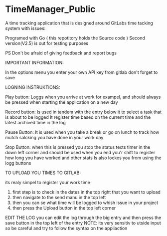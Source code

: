 # TimeManager_Public
A time tracking application that is designed around GitLabs time tacking system with issues:

Programed with Go ( this repotitory holds the Source code ) 
Second version(V2.5) is out for testing purposes

PS
Don't be afraid of giving feedback and report bugs 

IMPORTANT INFORMATION:

In the options menu you enter your own API key from gitlab
don't forget to save

LOGNING INSTRUKTIONS:

Play button:
  Loggs when you arrive at work for exampel, and should always be pressed when starting the application on a new day 

Record button:
  Is used in tandem with the entry below it to select a task that is about to be logged
    It register time based on the current time and the latest archived time in the log

Pause Button:
  It is used when you take a break or go on lunch to track how mutch salcking you have done in your work day

Stop Button:
  when this is pressed you stop the status texts timer in the down left corner 
  and should be used when you end you'r shift to register how long you have worked and other stats 
  Is also lockes you from using the logg buttons

TO UPLOAD YOU TIMES TO GITLAB:

  its realy simpel to register your work time 
  1. first step is to check in the dates in the top right that you want to upload
  2. then navigate to the send manu in the top left 
  3. then you can se what time will be logged to whish issue in your project 
  4. then press the Upload button in the top left corner

EDIT THE LOG
  you can edit the log through the big entry and then press the save button in the top left of the entry
  NOTE: its very sensitiv to utside input so be careful and try to follow the syntax on the appliaction
